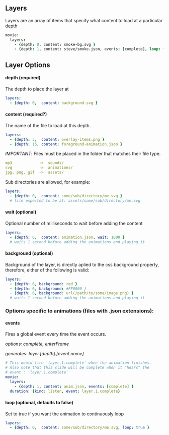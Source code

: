 ## Layers
Layers are an array of items that specify what content to load at a particular depth

```coffeescript
movie:
  layers:
    - {depth: 0, content: smoke-bg.svg }
    - {depth: 1, content: steve/smoke.json, events: [complete], loop: false}
```

## Layer Options

#### depth (required)
The depth to place the layer at
```yaml
layers:
  - {depth: 0,  content: background.svg }
```

#### content (required?)
The name of the file to load at this depth.
```yaml
layers:
  - {depth: 3,  content: overlay-items.png }
  - {depth: 15, content: foreground-animation.json }
```
_IMPORTANT_: Files must be placed in the folder that matches their file type.
```yaml
mp3            ->  sounds/
svg            ->  animations/
jpg, png, gif  ->  assets/

```
Sub directories are allowed, for example:
```yaml
layers:
  - {depth: 0,  content: some/sub/directory/me.svg }
  # file expected to be at: assets/some/sub/directory/me.svg
```

#### wait (optional)
Optional number of milliseconds to wait before adding the content
```yaml
layers:
  - {depth: 6,  content: animation.json, wait: 1000 }
  # waits 1 second before adding the animations and playing it
```

#### background (optional)
Background of the layer, is directly aplied to the css background property, therefore, either of the following is valid:
```yaml
layers:
  - {depth: 6, background: red }
  - {depth: 6, background: #FF0000 }
  - {depth: 6, background: url(/path/to/some/image.png) }
  # waits 1 second before adding the animations and playing it
```


### Options specific to animations (files with .json extensions):

#### events
Fires a global event every time the event occurs.  

_options: complete, enterFrame_

_generates: layer.[depth].[event name]_
```yaml
# This would fire 'layer.1.complete' when the animation finishes.
# Also note that this slide will be complete when it "hears" the
# event : 'layer.1.complete'
movie:
  layers:
    - {depth: 1, content: anim.json, events: [complete] }
  duration: {kind: listen, event: layer.1.complete}  
```

#### loop (optional, defaults to false)
Set to true if you want the animation to continuously loop
```yaml
layers:
  - {depth: 0,  content: some/sub/directory/me.svg, loop: true }
```